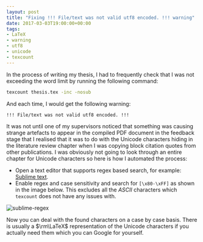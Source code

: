 ```yaml
---
layout: post
title: "Fixing !!! File/text was not valid utf8 encoded. !!! warning"
date: 2017-03-03T19:00:00+00:00
tags:
- LaTeX
- warning
- utf8
- unicode
- texcount
---
```


In the process of writing my thesis, I had to frequently check that I was not exceeding the word limit by running the following command:

```bash
texcount thesis.tex -inc -nosub
```

And each time, I would get the following warning:

    !!! File/text was not valid utf8 encoded. !!!

It was not until one of my supervisors noticed that something was causing strange artefacts to appear in the compiled PDF document in the feedback stage that I realised that it was to do with the Unicode characters hiding in the literature review chapter when I was copying block citation quotes from other publications. I was obviously not going to look through an entire chapter for Unicode characters so here is how I automated the process:

- Open a text editor that supports regex based search, for example: [Sublime text][sublimetext].
- Enable regex and case sensitivity and search for `[\x80-\xFF]` as shown in the image below. This excludes all the _ASCII_ characters which `texcount` does not have any issues with.

![sublime-regex][sublime-regex]

Now you can deal with the found characters on a case by case basis. There is usually a $\rm\LaTeX$ representation of the Unicode characters if you actually need them which you can Google for yourself.

[sublimetext]:http://sublimetext.com
[sublime-regex]:/images/sublime-regex.png
